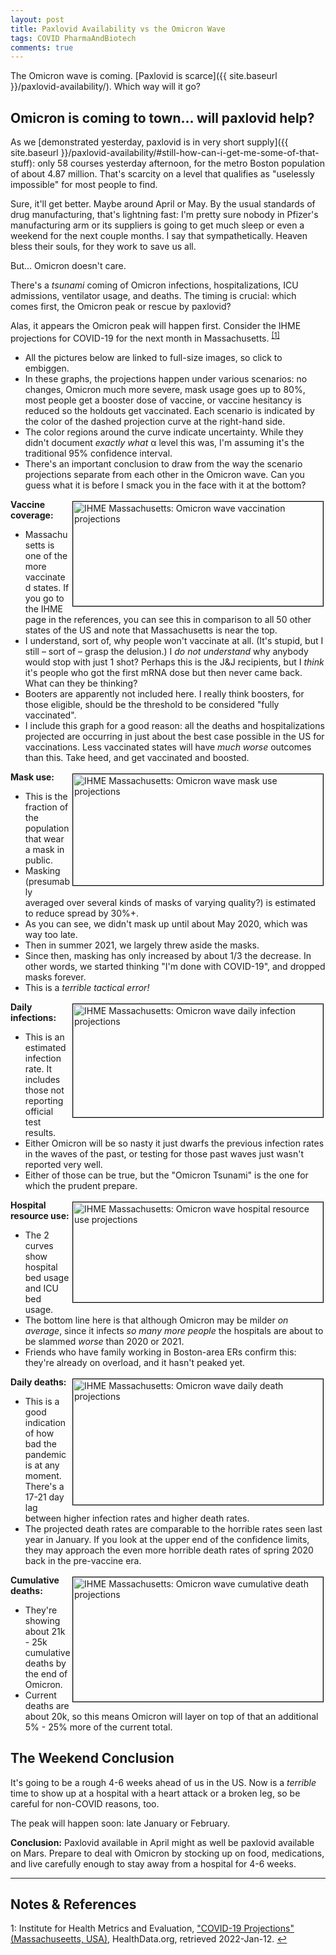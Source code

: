 ```yaml
---
layout: post
title: Paxlovid Availability vs the Omicron Wave
tags: COVID PharmaAndBiotech 
comments: true
---
```


The Omicron wave is coming.  [Paxlovid is scarce]({{ site.baseurl }}/paxlovid-availability/).
Which way will it go?  


## Omicron is coming to town&hellip; will paxlovid help?  

As we [demonstrated yesterday, paxlovid is in very short supply]({{ site.baseurl }}/paxlovid-availability/#still-how-can-i-get-me-some-of-that-stuff):
only 58 courses yesterday afternoon, for the metro Boston population of about 4.87
million.  That's scarcity on a level that qualifies as "uselessly impossible" for most
people to find.  

Sure, it'll get better.  Maybe around April or May.  By the usual standards of drug
manufacturing, that's lightning fast: I'm pretty sure nobody in Pfizer's manufacturing arm
or its suppliers is going to get much sleep or even a weekend for the next couple months.
I say that sympathetically.  Heaven bless their souls, for they work to save us all.  

But&hellip; Omicron doesn't care.  

There's a _tsunami_ coming of Omicron infections, hospitalizations, ICU admissions, 
ventilator usage, and deaths.  The timing is crucial: which comes first, the Omicron peak
or rescue by paxlovid?  

Alas, it appears the Omicron peak will happen first. Consider the IHME projections for
COVID-19 for the next month in Massachusetts. <sup id="fn1a">[[1]](#fn1)</sup>  
- All the pictures below are linked to full-size images, so click to embiggen.  
- In these graphs, the projections happen under various scenarios: no changes, Omicron much more
  severe, mask usage goes up to 80%, most people get a booster dose of vaccine, or vaccine
  hesitancy is reduced so the holdouts get vaccinated.  Each scenario is indicated by the
  color of the dashed projection curve at the right-hand side.  
- The color regions around the curve indicate uncertainty.  While they didn't document
  _exactly what_ &alpha; level this was, I'm assuming it's the traditional 95% confidence
  interval.  
- There's an important conclusion to draw from the way the scenario projections separate
  from each other in the Omicron wave.  Can you guess what it is before I smack you in the
  face with it at the bottom?  

<a href="{{ site.baseurl }}/images/2022-01-12-paxlovid-availability-vs-omicron-wave-proj-vax.jpg"><img src="{{ site.baseurl }}/images/2022-01-12-paxlovid-availability-vs-omicron-wave-proj-vax-thumb.jpg" width="400" height="167" alt="IHME Massachusetts: Omicron wave vaccination projections" title="IHME Massachusetts: Omicron wave vaccination projections" style="float: right; margin: 3px 3px 3px 3px; border: 1px solid #000000;"></a>
__Vaccine coverage:__  
- Massachusetts is one of the more vaccinated states.  If you go to the IHME page in the
  references, you can see this in comparison to all 50 other states of the US and note
  that Massachusetts is near the top.  
- I understand, sort of, why people won't vaccinate at all.  (It's stupid, but I still
  &ndash; sort of &ndash; grasp the delusion.)  I _do not understand_ why anybody would stop with just 1
  shot?  Perhaps this is the J&amp;J recipients, but I _think_ it's people who got the
  first mRNA dose but then never came back.  What can they be thinking?  
- Booters are apparently not included here.  I really think boosters, for those eligible,
  should be the threshold to be considered "fully vaccinated".  
- I include this graph for a good reason: all the deaths and hospitalizations projected
  are occurring in just about the best case possible in the US for vaccinations.  Less
  vaccinated states will have _much worse_ outcomes than this.  Take heed, and get
  vaccinated and boosted.  

<a href="{{ site.baseurl }}/images/2022-01-12-paxlovid-availability-vs-omicron-wave-proj-masks.jpg"><img src="{{ site.baseurl }}/images/2022-01-12-paxlovid-availability-vs-omicron-wave-proj-masks-thumb.jpg" width="400" height="178" alt="IHME Massachusetts: Omicron wave mask use projections" title="IHME Massachusetts: Omicron wave mask use projections" style="float: right; margin: 3px 3px 3px 3px; border: 1px solid #000000;"></a>
__Mask use:__  
- This is the fraction of the population that wear a mask in public.  
- Masking (presumably   averaged over several kinds of masks of varying quality?) is
  estimated to reduce spread by 30%+.  
- As you can see, we didn't mask up until about May 2020, which was way too late.  
- Then in summer 2021, we largely threw aside the masks.  
- Since then, masking has only increased by about 1/3 the decrease.  In other words, we
  started thinking "I'm done with COVID-19", and dropped masks forever.  
- This is a _terrible tactical error!_  

<a href="{{ site.baseurl }}/images/2022-01-12-paxlovid-availability-vs-omicron-wave-proj-infect.jpg"><img src="{{ site.baseurl }}/images/2022-01-12-paxlovid-availability-vs-omicron-wave-proj-infect-thumb.jpg" width="400" height="181" alt="IHME Massachusetts: Omicron wave daily infection projections" title="IHME Massachusetts: Omicron wave daily infection projections" style="float: right; margin: 3px 3px 3px 3px; border: 1px solid #000000;"></a>
__Daily infections:__ 
- This is an estimated infection rate.  It includes those not reporting official test
  results.  
- Either Omicron will be so nasty it just dwarfs the previous infection rates in the waves
  of the past, or testing for those past waves just wasn't reported very well.
- Either of those can be true, but the "Omicron Tsunami" is the one for which the prudent
  prepare.  

<a href="{{ site.baseurl }}/images/2022-01-12-paxlovid-availability-vs-omicron-wave-proj-hosp.jpg"><img src="{{ site.baseurl }}/images/2022-01-12-paxlovid-availability-vs-omicron-wave-proj-hosp-thumb.jpg" width="400" height="160" alt="IHME Massachusetts: Omicron wave hospital resource use projections" title="IHME Massachusetts: Omicron wave hospital resource use projections" style="float: right; margin: 3px 3px 3px 3px; border: 1px solid #000000;"></a>
__Hospital resource use:__  
- The 2 curves show hospital bed usage and ICU bed usage.  
- The bottom line here is that although Omicron may be milder _on average_, since it
  infects _so many more people_ the hospitals are about to be slammed _worse_ than 2020 or 2021.  
- Friends who have family working in Boston-area ERs confirm this: they're already on
  overload, and it hasn't peaked yet.  

<a href="{{ site.baseurl }}/images/2022-01-12-paxlovid-availability-vs-omicron-wave-proj-deaths-daily.jpg"><img src="{{ site.baseurl }}/images/2022-01-12-paxlovid-availability-vs-omicron-wave-proj-deaths-daily-thumb.jpg" width="400" height="201" alt="IHME Massachusetts: Omicron wave daily death projections" title="IHME Massachusetts: Omicron wave daily death projections" style="float: right; margin: 3px 3px 3px 3px; border: 1px solid #000000;"></a>
__Daily deaths:__  
- This is a good indication of how bad the pandemic is at any moment.  There's a 17-21 day
  lag between higher infection rates and higher death rates.  
- The projected death rates are comparable to the horrible rates seen last year in
  January.  If you look at the upper end of the confidence limits, they may approach
  the even more horrible death rates of spring 2020 back in the pre-vaccine era.  

<a href="{{ site.baseurl }}/images/2022-01-12-paxlovid-availability-vs-omicron-wave-proj-deaths.jpg"><img src="{{ site.baseurl }}/images/2022-01-12-paxlovid-availability-vs-omicron-wave-proj-deaths-thumb.jpg" width="400" height="199" alt="IHME Massachusetts: Omicron wave cumulative death projections" title="IHME Massachusetts: Omicron wave cumulative death projections" style="float: right; margin: 3px 3px 3px 3px; border: 1px solid #000000;"></a>
__Cumulative deaths:__  
- They're showing about 21k - 25k cumulative deaths by the end of Omicron.  
- Current deaths are about 20k, so this means Omicron will layer on top of that an
  additional 5% - 25% more of the current total.  


## The Weekend Conclusion  

It's going to be a rough 4-6 weeks ahead of us in the US.  Now is a _terrible_ time to
show up at a hospital with a heart attack or a broken leg, so be careful for non-COVID
reasons, too.  

The peak will happen soon: late January or February.  

__Conclusion:__ Paxlovid available in April might as well be paxlovid available on Mars.
Prepare to deal with Omicron by stocking up on food, medications, and live carefully
enough to stay away from a hospital for 4-6 weeks.  

---

## Notes &amp; References  

<!--
<sup id="fn1a">[[1]](#fn1)</sup>

<a id="fn1">1</a>: ***, ["***"](***), *** [↩](#fn1a)  

<a href="{{ site.baseurl }}/images/***"><img src="{{ site.baseurl }}/images/***" width="400" height="***" alt="***" title="***" style="float: right; margin: 3px 3px 3px 3px; border: 1px solid #000000;"></a>

<iframe width="400" height="224" src="***" allow="accelerometer; encrypted-media; gyroscope; picture-in-picture" allowfullscreen style="float: right; margin: 3px 3px 3px 3px; border: 1px solid #000000;"></iframe>
-->

<a id="fn1">1</a>: Institute for Health Metrics and Evaluation, ["COVID-19 Projections" (Massachuseetts, USA)](https://covid19.healthdata.org/united-states-of-america/massachusetts?view=cumulative-deaths&tab=trend), HealthData.org, retrieved 2022-Jan-12. [↩](#fn1a)  
